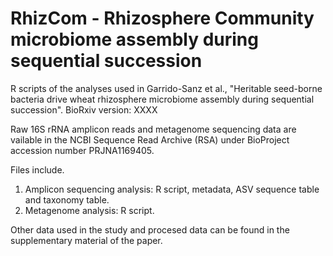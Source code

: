 # RhizCom - Rhizosphere Community microbiome assembly during sequential succession

R scripts of the analyses used in Garrido-Sanz et al., "Heritable seed-borne bacteria drive wheat rhizosphere microbiome assembly during sequential succession". BioRxiv version: XXXX

Raw 16S rRNA amplicon reads and metagenome sequencing data are vailable in the NCBI Sequence Read Archive (RSA) under BioProject accession number PRJNA1169405.

Files include.
1. Amplicon sequencing analysis: R script, metadata, ASV sequence table and taxonomy table.
2. Metagenome analysis: R script. 

Other data used in the study and procesed data can be found in the supplementary material of the paper.
